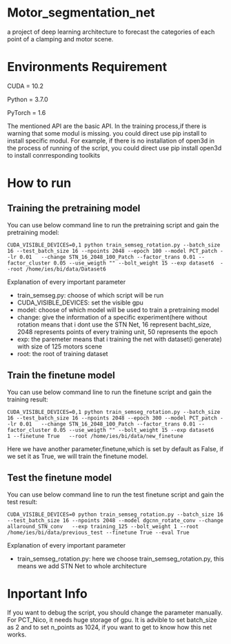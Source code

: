 # Motor_segmentation_net
a project of deep learning architecture to forecast the categories of each point of a clamping and motor scene.

# Environments Requirement
CUDA = 10.2

Python = 3.7.0

PyTorch = 1.6

The mentioned API are the basic API. In the training  process,if there is warning that some modul is missing. you could direct use pip install to install specific modul.
For example, if there is no installation of open3d in the process of running of the script, you could direct use pip install open3d to install conrresponding toolkits

# How to run

## Training the pretraining model

You can use below command line to run the pretraining script and gain the pretraining model:
```
CUDA_VISIBLE_DEVICES=0,1 python train_semseg_rotation.py --batch_size 16 --test_batch_size 16 --npoints 2048 --epoch 100 --model PCT_patch --lr 0.01   --change STN_16_2048_100_Patch --factor_trans 0.01 --factor_cluster 0.05 --use_weigth "" --bolt_weight 15 --exp dataset6  --root /home/ies/bi/data/Dataset6

```
Explanation of every important parameter
* train_semseg.py: choose of which script will be run
* CUDA_VISIBLE_DEVICES: set the visible gpu 
* model: choose of which model will be used to train a pretraining model
* change: give the information of a specific experiment(here without rotation means that i dont use the STN Net, 16 represent bacht_size, 2048 represents points of every training unit, 50 represents the epoch
* exp: the paremeter means that i training the net with dataset(i generate) with size of 125 motors scene
* root: the root of training dataset

## Train the finetune model
You can use below command line to run the finetune script and gain the training result:
```
CUDA_VISIBLE_DEVICES=0,1 python train_semseg_rotation.py --batch_size 16 --test_batch_size 16 --npoints 2048 --epoch 300 --model PCT_patch --lr 0.01   --change STN_16_2048_100_Patch --factor_trans 0.01 --factor_cluster 0.05 --use_weigth "" --bolt_weight 15 --exp dataset6   1 --finetune True   --root /home/ies/bi/data/new_finetune
```
Here we have another parameter,finetune,which is set by default as False, if we set it as True, we will train the finetune model.

## Test the finetune model
You can use below command line to run the test finetune script and gain the test result:
```
CUDA_VISIBLE_DEVICES=0 python train_semseg_rotation.py --batch_size 16 --test_batch_size 16 --npoints 2048 --model dgcnn_rotate_conv --change allaround_STN_conv   --exp training_125 --bolt_weight 1 --root /home/ies/bi/data/previous_test --finetune True --eval True
```
Explanation of every important parameter
* train_semseg_rotation.py: here we choose train_semseg_rotation.py, this means we add STN Net to whole architecture

# Inportant Info
If you want to debug the script, you should change the parameter manually. For PCT_Nico, it needs huge storage of gpu. It is advible to set batch_size as 2 and to set n_points as 1024, if you want to get to know how this net works.




